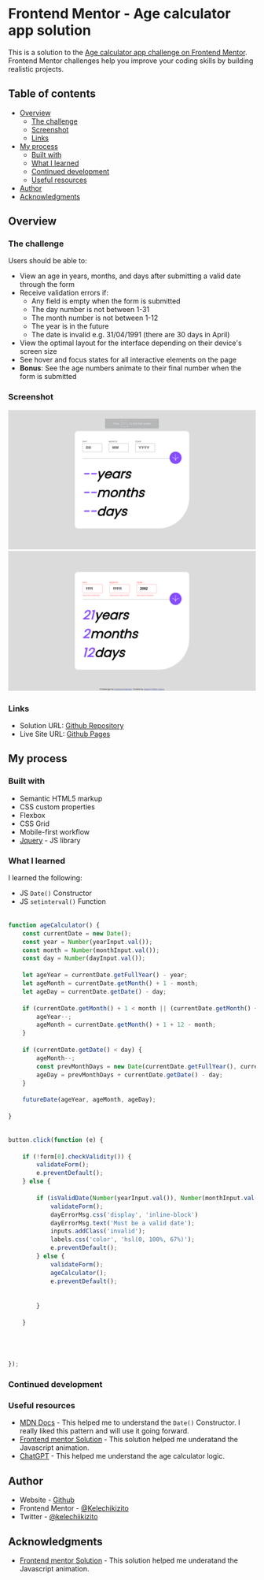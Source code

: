 # Frontend Mentor - Age calculator app solution

This is a solution to the [Age calculator app challenge on Frontend Mentor](https://www.frontendmentor.io/challenges/age-calculator-app-dF9DFFpj-Q). Frontend Mentor challenges help you improve your coding skills by building realistic projects. 

## Table of contents

- [Overview](#overview)
  - [The challenge](#the-challenge)
  - [Screenshot](#screenshot)
  - [Links](#links)
- [My process](#my-process)
  - [Built with](#built-with)
  - [What I learned](#what-i-learned)
  - [Continued development](#continued-development)
  - [Useful resources](#useful-resources)
- [Author](#author)
- [Acknowledgments](#acknowledgments)

## Overview

### The challenge

Users should be able to:

- View an age in years, months, and days after submitting a valid date through the form
- Receive validation errors if:
  - Any field is empty when the form is submitted
  - The day number is not between 1-31
  - The month number is not between 1-12
  - The year is in the future
  - The date is invalid e.g. 31/04/1991 (there are 30 days in April)
- View the optimal layout for the interface depending on their device's screen size
- See hover and focus states for all interactive elements on the page
- **Bonus**: See the age numbers animate to their final number when the form is submitted

### Screenshot

![](./Screenshot(80).png)
![](./Screenshot(82).png)


### Links

- Solution URL: [Github Repository](https://github.com/Kelechikizito/age-calculator-app-main)
- Live Site URL: [Github Pages](https://kelechikizito.github.io/age-calculator-app-main/)

## My process

### Built with

- Semantic HTML5 markup
- CSS custom properties
- Flexbox
- CSS Grid
- Mobile-first workflow
- [Jquery](https://jquery.com/) - JS library


### What I learned

I learned the following:
- JS `Date()` Constructor
- JS `setinterval()` Function


```js

function ageCalculator() {
    const currentDate = new Date();
    const year = Number(yearInput.val());
    const month = Number(monthInput.val());
    const day = Number(dayInput.val());

    let ageYear = currentDate.getFullYear() - year;
    let ageMonth = currentDate.getMonth() + 1 - month;
    let ageDay = currentDate.getDate() - day;

    if (currentDate.getMonth() + 1 < month || (currentDate.getMonth() + 1 === month && currentDate.getDate() < day)) {
        ageYear--;
        ageMonth = currentDate.getMonth() + 1 + 12 - month;
    }

    if (currentDate.getDate() < day) {
        ageMonth--;
        const prevMonthDays = new Date(currentDate.getFullYear(), currentDate.getMonth(), 0).getDate();
        ageDay = prevMonthDays + currentDate.getDate() - day;
    }

    futureDate(ageYear, ageMonth, ageDay);
   
}

```

```js

button.click(function (e) { 

    if (!form[0].checkValidity()) {
        validateForm();
        e.preventDefault();
    } else {

        if (isValidDate(Number(yearInput.val()), Number(monthInput.val()), Number(dayInput.val())) === false) {
            validateForm();
            dayErrorMsg.css('display', 'inline-block')
            dayErrorMsg.text('Must be a valid date');
            inputs.addClass('invalid');
            labels.css('color', 'hsl(0, 100%, 67%)');
            e.preventDefault();
        } else {
            validateForm();
            ageCalculator();
            e.preventDefault();

            
        }

    }



    
});

```


### Continued development


### Useful resources

- [MDN Docs](https://developer.mozilla.org/en-US/docs/Web/JavaScript/Reference/Global_Objects/Date/Date) - This helped me to understand the `Date()` Constructor. I really liked this pattern and will use it going forward.
- [Frontend mentor Solution](https://www.frontendmentor.io/solutions/age-calculator-app-solution--F2cfPcSRS) - This solution helped me underatand the Javascript animation.
- [ChatGPT](https://chat.openai.com/) - This helped me understand the age calculator logic.



## Author

- Website - [Github](https://github.com/kelechikizito)
- Frontend Mentor - [@Kelechikizito](https://www.frontendmentor.io/profile/Kelechikizito)
- Twitter - [@kelechiikizito](https://www.x.com/kelechiikizito)


## Acknowledgments

- [Frontend mentor Solution](https://www.frontendmentor.io/solutions/age-calculator-app-solution--F2cfPcSRS) - This solution helped me underatand the Javascript animation.